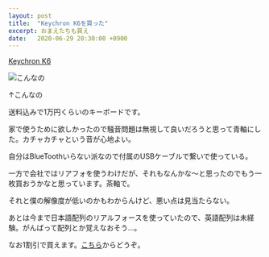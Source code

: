 ```yaml
---
layout: post
title:  "Keychron K6を買った"
excerpt: おまえたちも買え
date:   2020-06-29 20:30:00 +0900
---
```


[Keychron K6](https://www.keychron.com/products/keychron-k6-wireless-mechanical-keyboard)

![こんなの]({{site.baseurl}}/images/ss-2020-06-29.png)

↑こんなの　

送料込みで1万円くらいのキーボードです。

家で使うために欲しかったので騒音問題は無視して良いだろうと思って青軸にした。カチャカチャという音が心地よい。

自分はBlueToothいらない派なので付属のUSBケーブルで繋いで使っている。

一方で会社ではリアフォを使うわけだが、それもなんかな〜と思ったのでもう一枚買おうかなと思っています。茶軸で。

それと僕の解像度が低いのかもわからんけど、悪い点は見当たらない。

あとは今まで日本語配列のリアルフォースを使っていたので、英語配列は未経験。がんばって配列とか覚えなおそう…。

なお1割引で買えます。[こちら](http://keychronwireless.refr.cc/ogiharak)からどうぞ。
